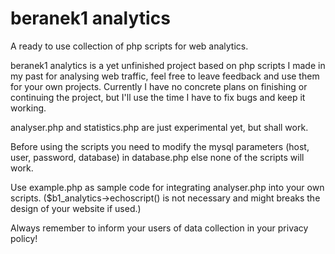 # beranek1 analytics
A ready to use collection of php scripts for web analytics.

beranek1 analytics is a yet unfinished project based on php scripts I made in my past for analysing web traffic, feel free to leave feedback and use them for your own projects. Currently I have no concrete plans on finishing or continuing the project, but I'll use the time I have to fix bugs and keep it working.

analyser.php and statistics.php are just experimental yet, but shall work.

Before using the scripts you need to modify the mysql parameters (host, user, password, database) in database.php else none of the scripts will work.

Use example.php as sample code for integrating analyser.php into your own scripts.
($b1_analytics->echoscript() is not necessary and might breaks the design of your website if used.)

Always remember to inform your users of data collection in your privacy policy!

